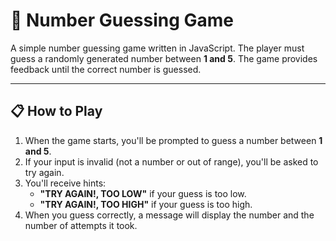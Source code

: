 # 🎯 Number Guessing Game

A simple number guessing game written in JavaScript. The player must guess a randomly generated number between **1 and 5**. The game provides feedback until the correct number is guessed.

---

## 📋 How to Play

1. When the game starts, you'll be prompted to guess a number between **1 and 5**.
2. If your input is invalid (not a number or out of range), you'll be asked to try again.
3. You'll receive hints:
   - **"TRY AGAIN!, TOO LOW"** if your guess is too low.
   - **"TRY AGAIN!, TOO HIGH"** if your guess is too high.
4. When you guess correctly, a message will display the number and the number of attempts it took.